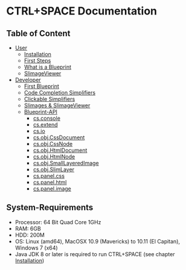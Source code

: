 # CTRL+SPACE Documentation #

## Table of Content ##

* [User](/en/user/index.md "CTRL+SPACE User Documentation")
    * [Installation](/en/user/installation.md "CTRL+SPACE Installation Instructions")
    * [First Steps](/en/user/first_steps.md "First Steps with CTRL+SPACE")
    * [What is a Blueprint](/en/user/what_is_a_blueprint.md "What is a CTRL+SPACE Blueprint")
    * [SlimageViewer](/en/user/slimage_viewer_tools.md "Using the SlimageViewer and its Tools")
* [Developer](/en/developer/index.md "CTRL+SPACE Blueprint-Developer Documentation")
    * [First Blueprint](/en/developer/first_blueprint.md "Your first CTRL+SPACE Blueprint")
    * [Code Completion Simplifiers](/en/developer/code_completion_simplifiers.md "Create CTRL+SPACE CodeCompletion Simplifiers")
    * [Clickable Simplifiers](/en/developer/clickable_simplifiers.md "Create Clickable Simplifiers")
    * [Slimages & SlimageViewer](/en/developer/CSImages_and_CSImageViewer.md "What can be done with Slimages and the SlimageViewer")
    * [Blueprint-API](/en/developer/api/index.md "The CTRL+SPACE Blueprint API")
        * [cs.console](/en/developer/api/cs.console.md "The CTRL+SPACE Blueprint API - cs.console")
        * [cs.extend](/en/developer/api/cs.extend.md "The CTRL+SPACE Blueprint API - cs.extend")
        * [cs.io](/en/developer/api/cs.io.md "The CTRL+SPACE Blueprint API - cs.io")
        * [cs.obj.CssDocument](/en/developer/api/cs.obj.CssDocument.md "The CTRL+SPACE Blueprint API - cs.obj.CssDocument")
        * [cs.obj.CssNode](/en/developer/api/cs.obj.CssNode.md "The CTRL+SPACE Blueprint API - cs.obj.CssNode")
        * [cs.obj.HtmlDocument](/en/developer/api/cs.obj.HtmlDocument.md "The CTRL+SPACE Blueprint API - cs.obj.HtmlDocument")
        * [cs.obj.HtmlNode](/en/developer/api/cs.obj.HtmlNode.md "The CTRL+SPACE Blueprint API - cs.obj.HtmlNode")
        * [cs.obj.SmallLayeredImage](/en/developer/api/cs.obj.SmallLayeredImage.md "The CTRL+SPACE Blueprint API - cs.obj.SmallLayeredImage")
        * [cs.obj.SlimLayer](/en/developer/api/cs.obj.SlimLayer.md "The CTRL+SPACE Blueprint API - cs.obj.SlimLayer")
        * [cs.panel.css](/en/developer/api/cs.panel.css.md "The CTRL+SPACE Blueprint API - cs.panel.css")
        * [cs.panel.html](/en/developer/api/cs.panel.html.md "The CTRL+SPACE Blueprint API - cs.panel.html")
        * [cs.panel.image](/en/developer/api/cs.panel.image.md "The CTRL+SPACE Blueprint API - cs.panel.image")

## System-Requirements ##

* Processor: 64 Bit Quad Core 1GHz
* RAM: 6GB
* HDD: 200M
* OS: Linux (amd64), MacOSX 10.9 (Mavericks) to 10.11 (El Capitan), Windows 7 (x64)
* Java JDK 8 or later is required to run CTRL+SPACE (see chapter [Installation](/en/user/installation.md "CTRL+SPACE Installation Instructions"))
